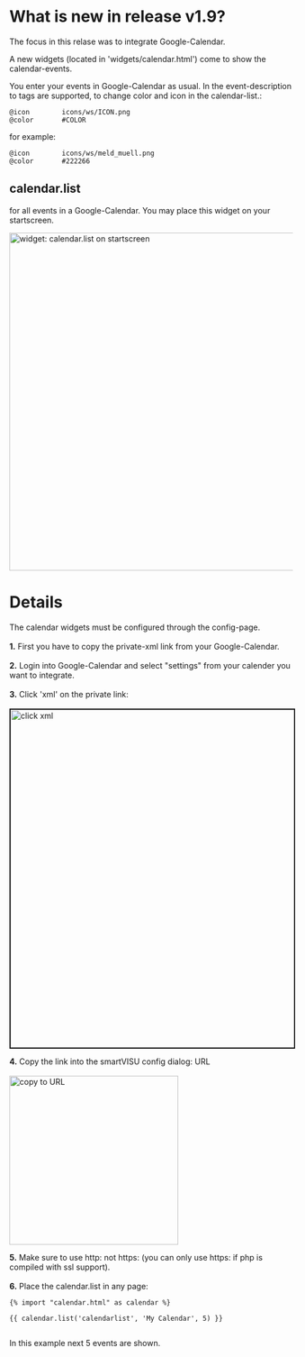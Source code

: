 # What is new in release v1.9? #

The focus in this relase was to integrate Google-Calendar.

A new widgets (located in 'widgets/calendar.html') come to show the calendar-events.

You enter your events in Google-Calendar as usual. In the event-description to tags are supported, to change color and icon in the calendar-list.:

```
@icon        icons/ws/ICON.png
@color       #COLOR
```

for example:
```
@icon        icons/ws/meld_muell.png
@color       #222266
```

## calendar.list ##
for all events in a Google-Calendar. You may place this widget on your startscreen.

<img src='http://smartvisu.googlecode.com/svn/wiki/v1.9/tb_startscreen_calendar.jpg' title='widget: calendar.list on startscreen' width='600'>

<h1>Details</h1>
The calendar widgets must be configured through the config-page.<br>
<br>
<b>1.</b> First you have to copy the private-xml link from your Google-Calendar.<br>
<br>
<b>2.</b> Login into Google-Calendar and select "settings" from your calender you want to integrate.<br>
<br>
<b>3.</b> Click 'xml' on the private link:<br>
<br>
<img src='http://smartvisu.googlecode.com/svn/wiki/v1.9/google_calendar_private.jpg' title='click xml' border='2' width='600'>

<b>4.</b> Copy the link into the smartVISU config dialog: URL<br>
<br>
<img src='http://smartvisu.googlecode.com/svn/wiki/v1.9/tb_config_calendar.jpg' title='copy to URL' width='300'>

<b>5.</b> Make sure to use http: not https: (you can only use https: if php is compiled with ssl support).<br>
<br>
<b>6.</b> Place the calendar.list in any page:<br>
<pre><code>{% import "calendar.html" as calendar %}<br>
{{ calendar.list('calendarlist', 'My Calendar', 5) }}  <br>
</code></pre>
In this example next 5 events are shown.